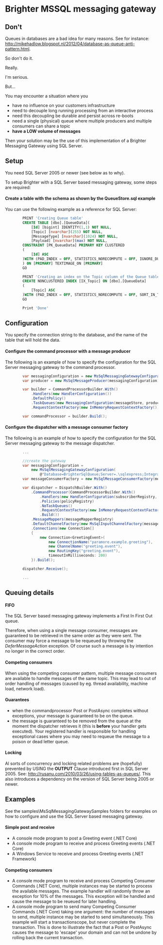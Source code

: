 # Brighter MSSQL messaging gateway

## Don't

Queues in databases are a bad idea for many reasons. See for instance: http://mikehadlow.blogspot.nl/2012/04/database-as-queue-anti-pattern.html.

So don't do it.

Really.

I'm serious.

But...

You may encounter a situation where you 
- have no influence on your customers infrastructure
- need to decouple long running processing from an interactive process
- need this decoupling be durable and persist across re-boots
- need a single (physical) queue where multiple producers and multiple consumers can share a topic
- **have a LOW volume of messages**

Then your solution may be the use of this implementation of a Brighter Messaging Gateway using SQL Server.

## Setup

You need SQL Server 2005 or newer (see below as to why).

To setup Brighter with a SQL Server based messaging gateway, some steps are required:

#### Create a table with the schema as shown by the QueueStore.sql example

You can use the following example as a reference for SQL Server:

```sql
        PRINT 'Creating Queue table'
        CREATE TABLE [dbo].[QueueData](
            [Id] [bigint] IDENTITY(1,1) NOT NULL,
            [Topic] [nvarchar](255) NOT NULL,
            [MessageType] [nvarchar](1024) NOT NULL,
            [Payload] [nvarchar](max) NOT NULL,
        CONSTRAINT [PK_QueueData] PRIMARY KEY CLUSTERED 
        (
            [Id] ASC
        )WITH (PAD_INDEX = OFF, STATISTICS_NORECOMPUTE = OFF, IGNORE_DUP_KEY = OFF, ALLOW_ROW_LOCKS = ON, ALLOW_PAGE_LOCKS = ON) ON [PRIMARY]
        ) ON [PRIMARY] TEXTIMAGE_ON [PRIMARY]
        GO

        PRINT 'Creating an index on the Topic column of the Queue table...'
        CREATE NONCLUSTERED INDEX [IX_Topic] ON [dbo].[QueueData]
        (
            [Topic] ASC
        )WITH (PAD_INDEX = OFF, STATISTICS_NORECOMPUTE = OFF, SORT_IN_TEMPDB = OFF, DROP_EXISTING = OFF, ONLINE = OFF, ALLOW_ROW_LOCKS = ON, ALLOW_PAGE_LOCKS = ON) ON [PRIMARY]
        GO

        Print 'Done'
```

## Configuration

You specify the connection string to the database, and the name of the table that will hold the data.

#### Configure the command processor with a message producer

The following is an example of how to specify the configuration for the SQL Server messaging gateway to the command processor.

```csharp
        var messagingConfiguration = new MsSqlMessagingGatewayConfiguration(@"Database=BrighterSqlQueue;Server=.\sqlexpress;Integrated Security=SSPI;", "QueueData");
        var producer = new MsSqlMessageProducer(messagingConfiguration);

        var builder = CommandProcessorBuilder.With()
            .Handlers(new HandlerConfiguration())
            .DefaultPolicy()
            .TaskQueues(new MessagingConfiguration(messageStore, producer, messageMapperRegistry))
            .RequestContextFactory(new InMemoryRequestContextFactory());

        var commandProcessor = builder.Build();
```

#### Configure the dispatcher with a message consumer factory

The following is an example of how to specify the configuration for the SQL Server messaging gateway to the message dispatcher.

```csharp
        ...

        //create the gateway
        var messagingConfiguration =
            new MsSqlMessagingGatewayConfiguration(
                @"Database=BrighterSqlQueue;Server=.\sqlexpress;Integrated Security=SSPI;", "QueueData");
        var messageConsumerFactory = new MsSqlMessageConsumerFactory(messagingConfiguration);

        var dispatcher = DispatchBuilder.With()
            .CommandProcessor(CommandProcessorBuilder.With()
                .Handlers(new HandlerConfiguration(subscriberRegistry, handlerFactory))
                .Policies(policyRegistry)
                .NoTaskQueues()
                .RequestContextFactory(new InMemoryRequestContextFactory())
                .Build())
            .MessageMappers(messageMapperRegistry)
            .DefaultChannelFactory(new MsSqlInputChannelFactory(messageConsumerFactory))
            .Connections(new Connection[]
            {
                new Connection<GreetingEvent>(
                    new ConnectionName("paramore.example.greeting"),
                    new ChannelName("greeting.event"),
                    new RoutingKey("greeting.event"),
                    timeoutInMilliseconds: 200)
            }).Build();

        dispatcher.Receive();

        ...
```

## Queuing details

#### FIFO

The SQL Server based messaging gateway implements a First In First Out queue.

Therefore, when using a single message consumer, messages are guaranteed to be retrieved in the same order as they were sent. The consumer may force
a message to be requeued by throwing the _DeferMessageAction_ exception. Of course such a message is by intention no longer in the correct order.

#### Competing consumers

When using the competing consumer pattern, multiple message consumers are available to handle messages of the same topic. This may lead to 
out of order handling of messages (caused by eg. thread availability, machine load, network load).

#### Guarantees

- when the commandprocessor Post or PostAsync completes without exceptions, your message is guaranteed to be on the queue.
- the message is guaranteed to be removed from the queue at the moment the dispatcher retrieves it (this is **before** your handler gets executed). 
Your registered handler is responsible for handling exceptional cases where you may need to requeue the message to a poison or dead letter queue.

#### Locking

Al sorts of concurrency and locking related problems are (hopefully) prevented by USING the **OUTPUT** Clause introduced first in SQL Server 
2005. See: http://rusanu.com/2010/03/26/using-tables-as-queues/. This also introduces a dependency on the version of SQL Server being 2005
or newer.

## Examples

See the samples\MsSqlMessagingGatewaySamples folders for examples on how to configure and use the SQL Server based messaging gateway.

#### Simple post and receive

- A console mode program to post a Greeting event (.NET Core)
- A console mode program to receive and process Greeting events (.NET Core)
- A Windows Service to receive and process Greeting events (.NET Framework)

#### Competing consumers

- A console mode program to receive and process Competing Consumer Commands (.NET Core), multiple instances may be started to process the available messages. 
The example handler will randomly throw an exception for 10% of the messages. This exception will be handled and cause the message to be reueued for later handling.
- A console mode program to send many Competing Consumer Commands (.NET Core) taking one argument: the number of messages to send, multiple instance may be started to send simultaneously.
This example will start a transactionscope, but never complete the transaction. This is done to illustrate the fact that a Post or PostAsync causes the message to 'escape' your domain
and can not be undone by rolling back the current transaction.
